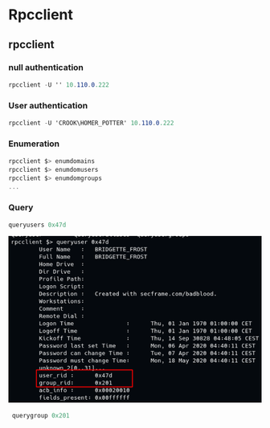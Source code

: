 # Rpcclient

## rpcclient

### null authentication

```csharp
rpcclient -U '' 10.110.0.222
```

### User authentication

```csharp
rpcclient -U 'CROOK\HOMER_POTTER' 10.110.0.222
```

### Enumeration

```csharp
rpcclient $> enumdomains
rpcclient $> enumdomusers
rpcclient $> enumdomgroups
...
```

### Query

```csharp
queryusers 0x47d
```

![](../../../../.gitbook/assets/image%20%28180%29.png)

```csharp
 querygroup 0x201
```

